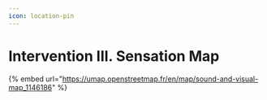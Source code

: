 ```yaml
---
icon: location-pin
---
```


# Intervention III. Sensation Map

{% embed url="https://umap.openstreetmap.fr/en/map/sound-and-visual-map_1146186" %}

